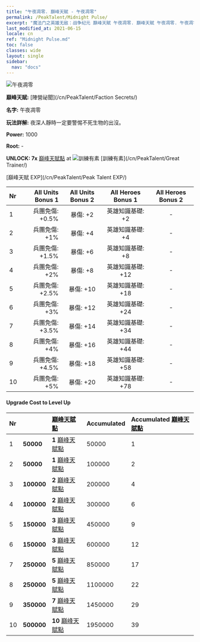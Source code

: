 ```yaml
---
title: "午夜凋零. 巔峰天賦 - 午夜凋零"
permalink: /PeakTalent/Midnight Pulse/
excerpt: "魔法门之英雄无敌：战争纪元 巔峰天賦 午夜凋零. 巔峰天賦 午夜凋零. 午夜凋零"
last_modified_at: 2021-06-15
locale: cn
ref: "Midnight Pulse.md"
toc: false
classes: wide
layout: single
sidebar:
  nav: "docs"
---
```


  ![午夜凋零](/images/pt/talent_3009.png)

  **巔峰天賦:** [陣營祕聞](/cn/PeakTalent/Faction Secrets/)

  **名字:** 午夜凋零

  **玩法詳解:** 夜深人靜時一定要警惕不死生物的出沒。

  **Power:** 1000

  **Root:** -

  **UNLOCK: 7x** [巔峰天賦點](/cn/Items/con_934/) at ![訓練有素](/images/pt/talent_3001.png) [訓練有素](/cn/PeakTalent/Great Trainer/)

  [巔峰天賦 EXP](/cn/PeakTalent/Peak Talent EXP/)

  | Nr | All Units Bonus 1 | All Units Bonus 2 | All Heroes Bonus 1 | All Heroes Bonus 2 |
  |:---|--------------:|:-------------:|:-------------:|:-------------:|
  | 1 | 兵團免傷: +0.5% | 暴傷: +2 | 英雄知識基礎: +2 | - |
  | 2 | 兵團免傷: +1% | 暴傷: +4 | 英雄知識基礎: +4 | - |
  | 3 | 兵團免傷: +1.5% | 暴傷: +6 | 英雄知識基礎: +8 | - |
  | 4 | 兵團免傷: +2% | 暴傷: +8 | 英雄知識基礎: +12 | - |
  | 5 | 兵團免傷: +2.5% | 暴傷: +10 | 英雄知識基礎: +18 | - |
  | 6 | 兵團免傷: +3% | 暴傷: +12 | 英雄知識基礎: +24 | - |
  | 7 | 兵團免傷: +3.5% | 暴傷: +14 | 英雄知識基礎: +34 | - |
  | 8 | 兵團免傷: +4% | 暴傷: +16 | 英雄知識基礎: +44 | - |
  | 9 | 兵團免傷: +4.5% | 暴傷: +18 | 英雄知識基礎: +58 | - |
  | 10 | 兵團免傷: +5% | 暴傷: +20 | 英雄知識基礎: +78 | - |


#### Upgrade Cost to Level Up

  | Nr | <i class="fas fa-coins"/> | [巔峰天賦點](/cn/Items/con_934/) | Accumulated <i class="fas fa-coins"/> | Accumulated [巔峰天賦點](/cn/Items/con_934/) |
  |:---|:--------------|:-------------|:-------------|:-------------|
  | 1 | **50000** | **1** [巔峰天賦點](/cn/Items/con_934/) | 50000 | 1 |
  | 2 | **50000** | **1** [巔峰天賦點](/cn/Items/con_934/) | 100000 | 2 |
  | 3 | **100000** | **2** [巔峰天賦點](/cn/Items/con_934/) | 200000 | 4 |
  | 4 | **100000** | **2** [巔峰天賦點](/cn/Items/con_934/) | 300000 | 6 |
  | 5 | **150000** | **3** [巔峰天賦點](/cn/Items/con_934/) | 450000 | 9 |
  | 6 | **150000** | **3** [巔峰天賦點](/cn/Items/con_934/) | 600000 | 12 |
  | 7 | **250000** | **5** [巔峰天賦點](/cn/Items/con_934/) | 850000 | 17 |
  | 8 | **250000** | **5** [巔峰天賦點](/cn/Items/con_934/) | 1100000 | 22 |
  | 9 | **350000** | **7** [巔峰天賦點](/cn/Items/con_934/) | 1450000 | 29 |
  | 10 | **500000** | **10** [巔峰天賦點](/cn/Items/con_934/) | 1950000 | 39 |
